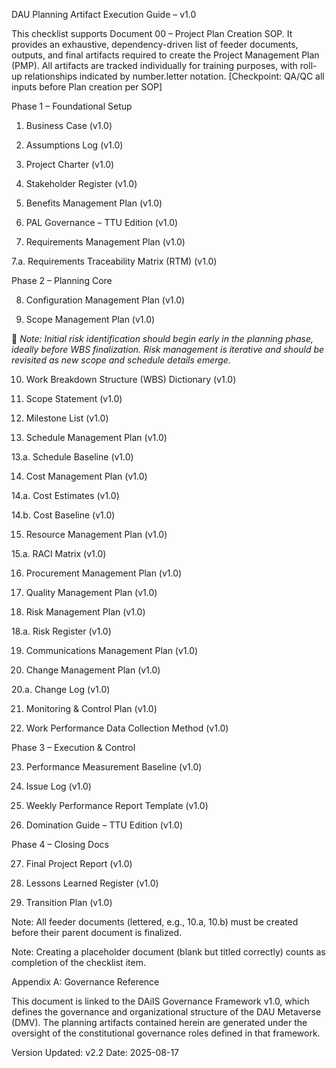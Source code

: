 DAU Planning Artifact Execution Guide – v1.0

This checklist supports Document 00 – Project Plan Creation SOP. It provides an exhaustive, dependency-driven list of feeder documents, outputs, and final artifacts required to create the Project Management Plan (PMP). All artifacts are tracked individually for training purposes, with roll-up relationships indicated by number.letter notation. [Checkpoint: QA/QC all inputs before Plan creation per SOP]

Phase 1 – Foundational Setup

1. Business Case (v1.0)

2. Assumptions Log (v1.0)

3. Project Charter (v1.0)

4. Stakeholder Register (v1.0)

5. Benefits Management Plan (v1.0)

6. PAL Governance – TTU Edition (v1.0)

7. Requirements Management Plan (v1.0)

7.a. Requirements Traceability Matrix (RTM) (v1.0)

Phase 2 – Planning Core

8. Configuration Management Plan (v1.0)

9. Scope Management Plan (v1.0)

📌 *Note: Initial risk identification should begin early in the planning phase, ideally before WBS finalization. Risk management is iterative and should be revisited as new scope and schedule details emerge.*

10. Work Breakdown Structure (WBS) Dictionary (v1.0)

11. Scope Statement (v1.0)

12. Milestone List (v1.0)

13. Schedule Management Plan (v1.0)

13.a. Schedule Baseline (v1.0)

14. Cost Management Plan (v1.0)

14.a. Cost Estimates (v1.0)

14.b. Cost Baseline (v1.0)

15. Resource Management Plan (v1.0)

15.a. RACI Matrix (v1.0)

16. Procurement Management Plan (v1.0)

17. Quality Management Plan (v1.0)

18. Risk Management Plan (v1.0)

18.a. Risk Register (v1.0)

19. Communications Management Plan (v1.0)

20. Change Management Plan (v1.0)

20.a. Change Log (v1.0)

21. Monitoring & Control Plan (v1.0)

22. Work Performance Data Collection Method (v1.0)

Phase 3 – Execution & Control

23. Performance Measurement Baseline (v1.0)

24. Issue Log (v1.0)

25. Weekly Performance Report Template (v1.0)

26. Domination Guide – TTU Edition (v1.0)

Phase 4 – Closing Docs

27. Final Project Report (v1.0)

28. Lessons Learned Register (v1.0)

29. Transition Plan (v1.0)

Note: All feeder documents (lettered, e.g., 10.a, 10.b) must be created before their parent document is finalized.

Note: Creating a placeholder document (blank but titled correctly) counts as completion of the checklist item.




Appendix A: Governance Reference

This document is linked to the DAiIS Governance Framework v1.0, which defines the governance and organizational structure of the DAU Metaverse (DMV). The planning artifacts contained herein are generated under the oversight of the constitutional governance roles defined in that framework.

Version Updated: v2.2
Date: 2025-08-17